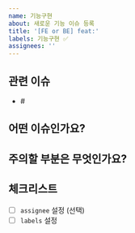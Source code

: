 ```yaml
---
name: 기능구현
about: 새로운 기능 이슈 등록
title: '[FE or BE] feat:'
labels: 기능구현 ✅
assignees: ''
---
```


## 관련 이슈

<!--- 관련 이슈를 작성해주세요. --->

- #<issue-number>

## 어떤 이슈인가요?

<!--- 왜 이 이슈가 발의되었는지에 대해 설명해주세요. --->

## 주의할 부분은 무엇인가요?

<!--- 다른 팀원이 이슈를 진행하는 상황에서 유의할 점에 대해 작성해주세요.--->

## 체크리스트

- [ ] `assignee` 설정 (선택)
- [ ] `labels` 설정